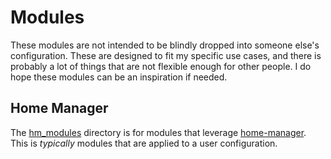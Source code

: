 # Modules

These modules are not intended to be blindly dropped into someone else's
configuration. These are designed to fit my specific use cases, and there is
probably a lot of things that are not flexible enough for other people. I do
hope these modules can be an inspiration if needed.

## Home Manager

The [hm_modules](./hm_modules) directory is for modules that leverage
[home-manager]. This is _typically_ modules that are applied to a user
configuration.

[home-manager]: https://github.com/nix-community/home-manager
